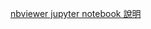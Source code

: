 [nbviewer jupyter notebook 說明](https://nbviewer.jupyter.org/github/b3326023/Peak-Load-Forecasting/blob/master/forecasting.ipynb)
